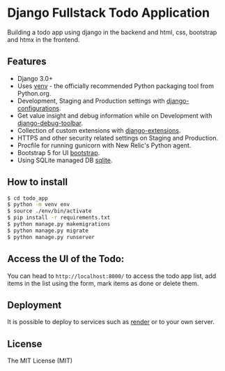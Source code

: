 # Django Fullstack Todo Application

Building a todo app using django in the backend and html, css, bootstrap and htmx in the frontend.

## Features

- Django 3.0+
- Uses [venv](https://docs.python.org/3/library/venv.html) - the officially recommended Python packaging tool from Python.org.
- Development, Staging and Production settings with [django-configurations](https://django-configurations.readthedocs.org).
- Get value insight and debug information while on Development with [django-debug-toolbar](https://django-debug-toolbar.readthedocs.org).
- Collection of custom extensions with [django-extensions](http://django-extensions.readthedocs.org).
- HTTPS and other security related settings on Staging and Production.
- Procfile for running gunicorn with New Relic's Python agent.
- Bootstrap 5 for UI [bootstrap](https://getbootstrap.com/docs/5.0/getting-started/introduction/).
- Using SQLite managed DB [sqlite](https://www.sqlite.org/).


## How to install

```bash
$ cd todo_app
$ python -m venv env
$ source ./env/bin/activate
$ pip install -r requirements.txt
$ python manage.py makemigrations
$ python manage.py migrate
$ python manage.py runserver
```

## Access the UI of the Todo:

You can head to `http://localhost:8000/` to access the todo app list, add items in the list using the form, mark items as done or delete them.

## Deployment

It is possible to deploy to services such as [render](https://render.com/) or to your own server.


## License

The MIT License (MIT)